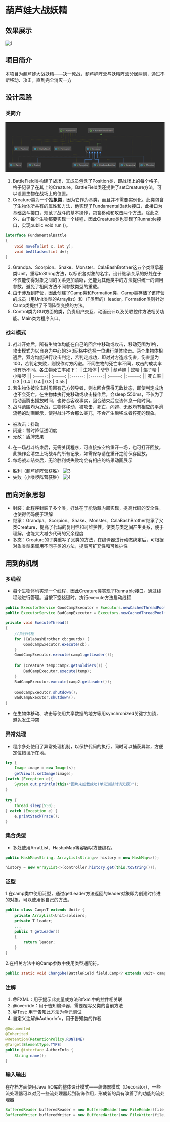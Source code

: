 # 葫芦娃大战妖精

## 效果展示
![1](readme_picture/victory_full.gif)<!-- .element width="80%" height="65%" -->
## 项目简介
本项目为葫芦娃大战妖精——决一死战，葫芦娃阵营与妖精阵营分居两侧，通过不断移动、攻击，直到完全消灭一方

## 设计思路
### 类简介
![2](readme_picture/class.PNG)<!-- .element width="80%" height="65%" -->
1. BattleField类构建了战场，其成员包含了Position类，即战场上的每个格子，格子记录了在其上的Creature。BattleField类还提供了setCreature方法，可以设置生物在战场上的位置。
2. Creature类为一个**抽象类**，因为它作为基类，而且并不需要实例化。此类包含了生物体所共有的属性和方法，他实现了FundamentalBattle接口，此接口为基础战斗接口，规范了战斗的基本操作，包含移动和攻击两个方法。除此之外，由于每个生物都要实现一个线程，因此Creature类也实现了Runnable接口，实现public void run ()。
```java
interface FundamentalBattle
{
    void moveTo(int x, int y);
    void beAttacked(int dv);
}
```
3. Grandpa、Scorpion、Snake、Monster、CalaBashBrother这五个类继承基类Unit，重写toString方法，以标识各对象的名字。设计继承关系的好处在于不仅能使得对象之间的关系更加清晰，还能为其他类中的方法提供统一的调用参数，避免了相同方法不同参数类型的重载。
4. 由于涉及到阵营，因此创建了Camp类和Formation类，Camp类存储了该阵营的成员（用Unit类型的Arraylist）和（T类型的）leader。Formation类则针对Camp类提供了不同阵型变换的方法。
5. Control类为GUI方面的类，负责用户交互、动画设计以及关联控件方法相关功能。Main类为程序入口。

### 战斗模式
1. 战斗开始后，所有生物体均能在自己的回合中移动或攻击，移动范围为1格，攻击模式为以自身为中心的3×3网格中选择一位进行单体攻击。两个生物体相遇后，双方均能进行攻击判定，若判定成功，即对对方造成伤害，伤害量为100，若判定失败，则视作对方闪避。不同生物的死亡率不同，攻击的成功率也有所不同。各生物死亡率如下：
| 生物体 | 爷爷 | 葫芦娃 | 蛇精 | 蝎子精 | 小喽啰 |
| :------: | :------: | :------: | :------: | :------: | :------: |
| 死亡率 | 0.3 | 0.4 | 0.4 | 0.3 | 0.55 |
2. 若生物体被攻击时周围有己方领导者，则本回合获得无敌状态，即使判定成功也不会死亡。在生物体执行完移动或攻击操作后，会sleep 550ms，不仅为了给动画腾出播放时间，也符合客观事实，回合结束后应该休息一段时间。
3. 战斗范围均为近战，生物体移动、被攻击、死亡、闪避、无敌均有相应的平滑流畅的动画展示，使得战斗不会那么突兀，不会产生瞬移或者猝死的现象。
 - 被攻击：抖动
 - 闪避：暂时降低透明度
 - 无敌：盾牌效果
4. 在一场战斗结束后，无需关闭程序，可直接按空格重开一场，也可打开回放。此操作会清空上场战斗的所有记录，如需保存请在重开之前保存回放。
5. 每场战斗结束后，无论胜利或失败均会有相应的结果动画展示
 - 胜利（葫芦娃阵营获胜）
![3](readme_picture/victory.gif)<!-- .element width="80%" height="65%" -->
 - 失败（小喽啰阵营获胜）
![4](readme_picture/defeat.gif)<!-- .element width="80%" height="65%" -->

## 面向对象思想
 - 封装：此程序封装了多个类，好处在于能隐藏内部实现，提高代码的安全性，也使得代码便于理解
 - 继承：Grandpa、Scorpion、Snake、Monster、CalaBashBrother继承了父类Creature，提高了代码的复用性和可维护性，使类与类之间产生关系，便于理解，也能大大减少代码的冗余程度
 - 多态：Creature的子类重写了父类的方法，在编译器进行动态绑定后，可根据对象类型来调用不同子类的方法，提高可扩充性和可维护性

## 用到的机制
### 多线程
- 每个生物体均实现一个线程，因此Creature类实现了Runnable接口。通过线程池进行管理。当按下空格键时，执行execute方法启动线程
```java
public ExecutorService GoodCampExecutor = Executors.newCachedThreadPool();
public ExecutorService BadCampExecutor = Executors.newCachedThreadPool();
```
```java
private void ExecuteThread()
{
    //执行线程
    for (CalabashBrother cb:gourds) {
        GoodCampExecutor.execute(cb);
    }
    GoodCampExecutor.execute(camp1.getLeader());

    for (Creature temp:camp2.getSoldiers()) {
        BadCampExecutor.execute(temp);
    }
    BadCampExecutor.execute(camp2.getLeader());

    GoodCampExecutor.shutdown();
    BadCampExecutor.shutdown();
}
```
 - 在生物体移动、攻击等使用共享数据的地方等用synchronized关键字加锁，避免发生冲突

### 异常处理
 - 程序多处使用了异常处理机制，以保护代码的执行，同时可以捕获异常，方便定位错误所在地。
```java
try {
    Image image = new Image(s);
    getView().setImage(image);
}catch (Exception e){
    System.out.println(this+"图片未加载成功(单元测试时请无视)");
}

try {
    Thread.sleep(550);
} catch (Exception e) {
    e.printStackTrace();
}
```

### 集合类型
 - 多处使用ArratList、HashpMap等容器以方便编程。
```java
public HashMap<String, ArrayList<String>> history = new HashMap<>();
```
```java
history = new ArrayList<>(controller.history.get(this.toString()));
```


### 泛型
1.在camp类中使用泛型，通过getLeader方法返回的leader对象即为创建时传进的对象，可以使用他自己的方法。
```java
public class Camp<T extends Unit> {
    private ArrayList<Unit>soldiers;
    private T leader;
    ...
    public T getLeader()
    {
        return leader;
    }
}
```
2.在相关方法中的Camp参数中使用类型通配符。
```java
public static void ChangShe(BattleField field,Camp<? extends Unit> camp, int start);
```

### 注解
1. @FXML：用于提示此变量或方法和fxml中的控件相关联
2. @override：用于告知编译器，需要覆写父类的当前方法
3. @Test: 用于告知此方法为单元测试 
4. 自定义注解@AuthorInfo，用于告知类的作者
```java
@Documented
@Inherited
@Retention(RetentionPolicy.RUNTIME)
@Target(ElementType.TYPE)
public @interface AuthorInfo {
    String name();
}
```

### 输入输出
在存档方面使用Java I/O库的整体设计模式——装饰器模式（Decorator），一些流处理器可以对另一些流处理器起到装饰作用，形成新的具有改善了的功能的流处理器
```java
BufferedReader bufferedReader = new BufferedReader(new FileReader(file));
BufferedWriter bufferedWriter = new BufferedWriter(new FileWriter(file,true));
```